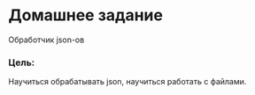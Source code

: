 # Домашнее задание

Обработчик json-ов

### Цель:

Научиться обрабатывать json, научиться работать с файлами.